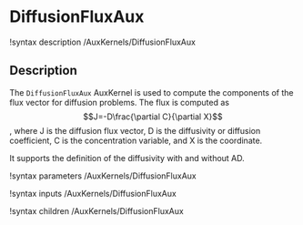 # DiffusionFluxAux

!syntax description /AuxKernels/DiffusionFluxAux

## Description

The `DiffusionFluxAux` AuxKernel is used to compute the components of the flux vector for diffusion problems. The flux is computed as $$J=-D\frac{\partial C}{\partial X}$$, where J is the diffusion flux vector, D is the diffusivity or diffusion coefficient, C is the concentration variable, and X is the coordinate.

It supports the definition of the diffusivity with and without AD.

!syntax parameters /AuxKernels/DiffusionFluxAux

!syntax inputs /AuxKernels/DiffusionFluxAux

!syntax children /AuxKernels/DiffusionFluxAux
